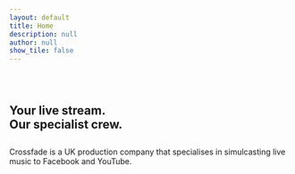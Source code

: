```yaml
---
layout: default
title: Home
description: null
author: null
show_tile: false
---
```


<!-- INTRO -->
<div id="main" class="alt">
    <div class="inner" style="padding-top:2em;">
        <section class="row uniform">
            <div class="6u 12u$(small)">
                <h1 style="margin-bottom: 0;">Your live stream.<br/>Our specialist crew.</h1>
                <p style="margin-top:2em;">Crossfade is a UK production company that specialises in simulcasting live music to Facebook and YouTube.</p>
            </div>
            <!-- <div class="6u 12u$(small)">
                <img style="width:100%" src="{{ 'assets/images/haynes-effects--positional-boost--pb-1--top.jpg' | relative_url }}">
            </div> -->
        </section>
    </div>
</div>